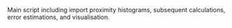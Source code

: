Main script including import proximity histograms, subsequent calculations, error estimations, and visualisation.
